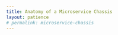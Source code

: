 ```yaml
---
title: Anatomy of a Microservice Chassis
layout: patience
# permalink: microservice-chassis
---
```

